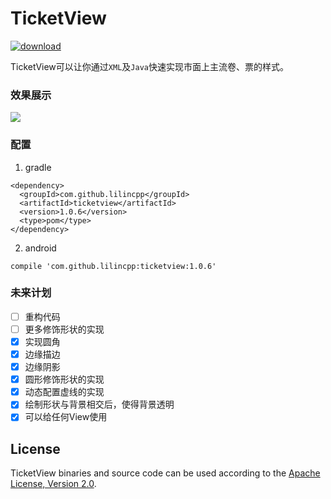 # TicketView
[ ![download](https://api.bintray.com/packages/lilincpp/android/ticketview/images/download.svg) ](https://bintray.com/lilincpp/android/ticketview/_latestVersion)

TicketView可以让你通过`XML`及`Java`快速实现市面上主流卷、票的样式。


### 效果展示
![](https://github.com/lilincpp/TicketView/blob/master/picture/demo_effect.png)


### 配置

1. gradle
```
<dependency>
  <groupId>com.github.lilincpp</groupId>
  <artifactId>ticketview</artifactId>
  <version>1.0.6</version>
  <type>pom</type>
</dependency>
```

2. android

```
compile 'com.github.lilincpp:ticketview:1.0.6'
```

### 未来计划

- [ ] 重构代码
- [ ] 更多修饰形状的实现
- [x] 实现圆角
- [x] 边缘描边
- [x] 边缘阴影
- [x] 圆形修饰形状的实现
- [x] 动态配置虚线的实现
- [x] 绘制形状与背景相交后，使得背景透明
- [x] 可以给任何View使用

## License

TicketView binaries and source code can be used according to the [Apache License, Version 2.0](https://github.com/lilincpp/TicketView/blob/master/LICENSE).


